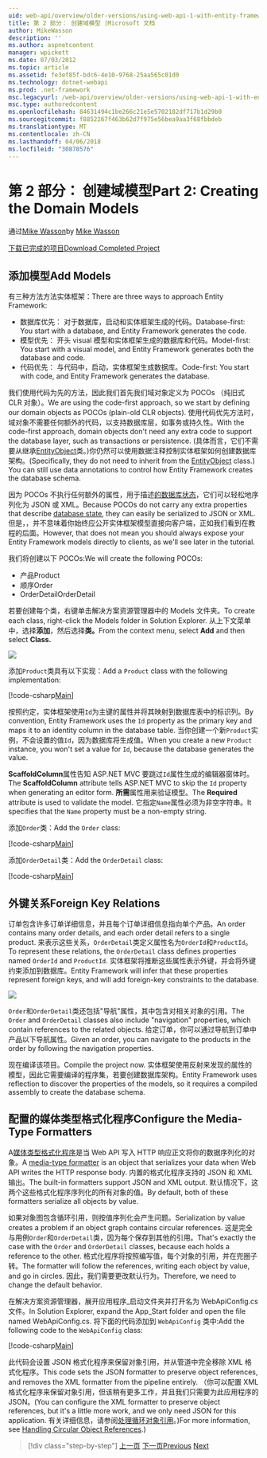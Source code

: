 ```yaml
---
uid: web-api/overview/older-versions/using-web-api-1-with-entity-framework-5/using-web-api-with-entity-framework-part-2
title: 第 2 部分： 创建域模型 |Microsoft 文档
author: MikeWasson
description: ''
ms.author: aspnetcontent
manager: wpickett
ms.date: 07/03/2012
ms.topic: article
ms.assetid: fe3ef85f-bdc6-4e10-9768-25aa565c01d0
ms.technology: dotnet-webapi
ms.prod: .net-framework
msc.legacyurl: /web-api/overview/older-versions/using-web-api-1-with-entity-framework-5/using-web-api-with-entity-framework-part-2
msc.type: authoredcontent
ms.openlocfilehash: 84631494c1be266c21e5e5702182df717b1d29b0
ms.sourcegitcommit: f8852267f463b62d7f975e56bea9aa3f68fbbdeb
ms.translationtype: MT
ms.contentlocale: zh-CN
ms.lasthandoff: 04/06/2018
ms.locfileid: "30878576"
---
```

<a name="part-2-creating-the-domain-models"></a><span data-ttu-id="af5cb-102">第 2 部分： 创建域模型</span><span class="sxs-lookup"><span data-stu-id="af5cb-102">Part 2: Creating the Domain Models</span></span>
====================
<span data-ttu-id="af5cb-103">通过[Mike Wasson](https://github.com/MikeWasson)</span><span class="sxs-lookup"><span data-stu-id="af5cb-103">by [Mike Wasson](https://github.com/MikeWasson)</span></span>

[<span data-ttu-id="af5cb-104">下载已完成的项目</span><span class="sxs-lookup"><span data-stu-id="af5cb-104">Download Completed Project</span></span>](http://code.msdn.microsoft.com/ASP-NET-Web-API-with-afa30545)

## <a name="add-models"></a><span data-ttu-id="af5cb-105">添加模型</span><span class="sxs-lookup"><span data-stu-id="af5cb-105">Add Models</span></span>

<span data-ttu-id="af5cb-106">有三种方法方法实体框架：</span><span class="sxs-lookup"><span data-stu-id="af5cb-106">There are three ways to approach Entity Framework:</span></span>

- <span data-ttu-id="af5cb-107">数据库优先： 对于数据库，启动和实体框架生成的代码。</span><span class="sxs-lookup"><span data-stu-id="af5cb-107">Database-first: You start with a database, and Entity Framework generates the code.</span></span>
- <span data-ttu-id="af5cb-108">模型优先： 开头 visual 模型和实体框架生成的数据库和代码。</span><span class="sxs-lookup"><span data-stu-id="af5cb-108">Model-first: You start with a visual model, and Entity Framework generates both the database and code.</span></span>
- <span data-ttu-id="af5cb-109">代码优先： 与代码中，启动，实体框架生成数据库。</span><span class="sxs-lookup"><span data-stu-id="af5cb-109">Code-first: You start with code, and Entity Framework generates the database.</span></span>

<span data-ttu-id="af5cb-110">我们使用代码为先的方法，因此我们首先我们域对象定义为 POCOs （纯旧式 CLR 对象）。</span><span class="sxs-lookup"><span data-stu-id="af5cb-110">We are using the code-first approach, so we start by defining our domain objects as POCOs (plain-old CLR objects).</span></span> <span data-ttu-id="af5cb-111">使用代码优先方法时，域对象不需要任何额外的代码，以支持数据库层，如事务或持久性。</span><span class="sxs-lookup"><span data-stu-id="af5cb-111">With the code-first approach, domain objects don't need any extra code to support the database layer, such as transactions or persistence.</span></span> <span data-ttu-id="af5cb-112">(具体而言，它们不需要从继承[EntityObject](https://msdn.microsoft.com/library/system.data.objects.dataclasses.entityobject.aspx)类。)你仍然可以使用数据注释控制实体框架如何创建数据库架构。</span><span class="sxs-lookup"><span data-stu-id="af5cb-112">(Specifically, they do not need to inherit from the [EntityObject](https://msdn.microsoft.com/library/system.data.objects.dataclasses.entityobject.aspx) class.) You can still use data annotations to control how Entity Framework creates the database schema.</span></span>

<span data-ttu-id="af5cb-113">因为 POCOs 不执行任何额外的属性，用于描述[的数据库状态](https://msdn.microsoft.com/library/system.data.entitystate.aspx)，它们可以轻松地序列化为 JSON 或 XML。</span><span class="sxs-lookup"><span data-stu-id="af5cb-113">Because POCOs do not carry any extra properties that describe [database state](https://msdn.microsoft.com/library/system.data.entitystate.aspx), they can easily be serialized to JSON or XML.</span></span> <span data-ttu-id="af5cb-114">但是，，并不意味着你始终应公开实体框架模型直接向客户端，正如我们看到在教程的后面。</span><span class="sxs-lookup"><span data-stu-id="af5cb-114">However, that does not mean you should always expose your Entity Framework models directly to clients, as we'll see later in the tutorial.</span></span>

<span data-ttu-id="af5cb-115">我们将创建以下 POCOs:</span><span class="sxs-lookup"><span data-stu-id="af5cb-115">We will create the following POCOs:</span></span>

- <span data-ttu-id="af5cb-116">产品</span><span class="sxs-lookup"><span data-stu-id="af5cb-116">Product</span></span>
- <span data-ttu-id="af5cb-117">顺序</span><span class="sxs-lookup"><span data-stu-id="af5cb-117">Order</span></span>
- <span data-ttu-id="af5cb-118">OrderDetail</span><span class="sxs-lookup"><span data-stu-id="af5cb-118">OrderDetail</span></span>

<span data-ttu-id="af5cb-119">若要创建每个类，右键单击解决方案资源管理器中的 Models 文件夹。</span><span class="sxs-lookup"><span data-stu-id="af5cb-119">To create each class, right-click the Models folder in Solution Explorer.</span></span> <span data-ttu-id="af5cb-120">从上下文菜单中，选择**添加**，然后选择**类。**</span><span class="sxs-lookup"><span data-stu-id="af5cb-120">From the context menu, select **Add** and then select **Class.**</span></span>

![](using-web-api-with-entity-framework-part-2/_static/image1.png)

<span data-ttu-id="af5cb-121">添加`Product`类具有以下实现：</span><span class="sxs-lookup"><span data-stu-id="af5cb-121">Add a `Product` class with the following implementation:</span></span>

[!code-csharp[Main](using-web-api-with-entity-framework-part-2/samples/sample1.cs)]

<span data-ttu-id="af5cb-122">按照约定，实体框架使用`Id`为主键的属性并将其映射到数据库表中的标识列。</span><span class="sxs-lookup"><span data-stu-id="af5cb-122">By convention, Entity Framework uses the `Id` property as the primary key and maps it to an identity column in the database table.</span></span> <span data-ttu-id="af5cb-123">当你创建一个新`Product`实例，不会设置的值`Id`，因为数据库将生成值。</span><span class="sxs-lookup"><span data-stu-id="af5cb-123">When you create a new `Product` instance, you won't set a value for `Id`, because the database generates the value.</span></span>

<span data-ttu-id="af5cb-124">**ScaffoldColumn**属性告知 ASP.NET MVC 要跳过`Id`属性生成的编辑器窗体时。</span><span class="sxs-lookup"><span data-stu-id="af5cb-124">The **ScaffoldColumn** attribute tells ASP.NET MVC to skip the `Id` property when generating an editor form.</span></span> <span data-ttu-id="af5cb-125">**所需**属性用来验证模型。</span><span class="sxs-lookup"><span data-stu-id="af5cb-125">The **Required** attribute is used to validate the model.</span></span> <span data-ttu-id="af5cb-126">它指定`Name`属性必须为非空字符串。</span><span class="sxs-lookup"><span data-stu-id="af5cb-126">It specifies that the `Name` property must be a non-empty string.</span></span>

<span data-ttu-id="af5cb-127">添加`Order`类：</span><span class="sxs-lookup"><span data-stu-id="af5cb-127">Add the `Order` class:</span></span>

[!code-csharp[Main](using-web-api-with-entity-framework-part-2/samples/sample2.cs)]

<span data-ttu-id="af5cb-128">添加`OrderDetail`类：</span><span class="sxs-lookup"><span data-stu-id="af5cb-128">Add the `OrderDetail` class:</span></span>

[!code-csharp[Main](using-web-api-with-entity-framework-part-2/samples/sample3.cs)]

## <a name="foreign-key-relations"></a><span data-ttu-id="af5cb-129">外键关系</span><span class="sxs-lookup"><span data-stu-id="af5cb-129">Foreign Key Relations</span></span>

<span data-ttu-id="af5cb-130">订单包含许多订单详细信息，并且每个订单详细信息指向单个产品。</span><span class="sxs-lookup"><span data-stu-id="af5cb-130">An order contains many order details, and each order detail refers to a single product.</span></span> <span data-ttu-id="af5cb-131">来表示这些关系，`OrderDetail`类定义属性名为`OrderId`和`ProductId`。</span><span class="sxs-lookup"><span data-stu-id="af5cb-131">To represent these relations, the `OrderDetail` class defines properties named `OrderId` and `ProductId`.</span></span> <span data-ttu-id="af5cb-132">实体框架将推断这些属性表示外键，并会将外键约束添加到数据库。</span><span class="sxs-lookup"><span data-stu-id="af5cb-132">Entity Framework will infer that these properties represent foreign keys, and will add foreign-key constraints to the database.</span></span>

![](using-web-api-with-entity-framework-part-2/_static/image2.png)

<span data-ttu-id="af5cb-133">`Order`和`OrderDetail`类还包括"导航"属性，其中包含对相关对象的引用。</span><span class="sxs-lookup"><span data-stu-id="af5cb-133">The `Order` and `OrderDetail` classes also include "navigation" properties, which contain references to the related objects.</span></span> <span data-ttu-id="af5cb-134">给定订单，你可以通过导航到订单中产品以下导航属性。</span><span class="sxs-lookup"><span data-stu-id="af5cb-134">Given an order, you can navigate to the products in the order by following the navigation properties.</span></span>

<span data-ttu-id="af5cb-135">现在编译该项目。</span><span class="sxs-lookup"><span data-stu-id="af5cb-135">Compile the project now.</span></span> <span data-ttu-id="af5cb-136">实体框架使用反射来发现的属性的模型，因此它需要编译的程序集，若要创建数据库架构。</span><span class="sxs-lookup"><span data-stu-id="af5cb-136">Entity Framework uses reflection to discover the properties of the models, so it requires a compiled assembly to create the database schema.</span></span>

## <a name="configure-the-media-type-formatters"></a><span data-ttu-id="af5cb-137">配置的媒体类型格式化程序</span><span class="sxs-lookup"><span data-stu-id="af5cb-137">Configure the Media-Type Formatters</span></span>

<span data-ttu-id="af5cb-138">A[媒体类型格式化程序](../../formats-and-model-binding/media-formatters.md)是当 Web API 写入 HTTP 响应正文将你的数据序列化的对象。</span><span class="sxs-lookup"><span data-stu-id="af5cb-138">A [media-type formatter](../../formats-and-model-binding/media-formatters.md) is an object that serializes your data when Web API writes the HTTP response body.</span></span> <span data-ttu-id="af5cb-139">内置的格式化程序支持的 JSON 和 XML 输出。</span><span class="sxs-lookup"><span data-stu-id="af5cb-139">The built-in formatters support JSON and XML output.</span></span> <span data-ttu-id="af5cb-140">默认情况下，这两个这些格式化程序序列化的所有对象的值。</span><span class="sxs-lookup"><span data-stu-id="af5cb-140">By default, both of these formatters serialize all objects by value.</span></span>

<span data-ttu-id="af5cb-141">如果对象图包含循环引用，则按值序列化会产生问题。</span><span class="sxs-lookup"><span data-stu-id="af5cb-141">Serialization by value creates a problem if an object graph contains circular references.</span></span> <span data-ttu-id="af5cb-142">这是完全与用例`Order`和`OrderDetail`类，因为每个保存到其他的引用。</span><span class="sxs-lookup"><span data-stu-id="af5cb-142">That's exactly the case with the `Order` and `OrderDetail` classes, because each holds a reference to the other.</span></span> <span data-ttu-id="af5cb-143">格式化程序将按照编写值，每个对象的引用，并在兜圈子转。</span><span class="sxs-lookup"><span data-stu-id="af5cb-143">The formatter will follow the references, writing each object by value, and go in circles.</span></span> <span data-ttu-id="af5cb-144">因此，我们需要更改默认行为。</span><span class="sxs-lookup"><span data-stu-id="af5cb-144">Therefore, we need to change the default behavior.</span></span>

<span data-ttu-id="af5cb-145">在解决方案资源管理器，展开应用程序\_启动文件夹并打开名为 WebApiConfig.cs 文件。</span><span class="sxs-lookup"><span data-stu-id="af5cb-145">In Solution Explorer, expand the App\_Start folder and open the file named WebApiConfig.cs.</span></span> <span data-ttu-id="af5cb-146">将下面的代码添加到 `WebApiConfig` 类中:</span><span class="sxs-lookup"><span data-stu-id="af5cb-146">Add the following code to the `WebApiConfig` class:</span></span>

[!code-csharp[Main](using-web-api-with-entity-framework-part-2/samples/sample4.cs?highlight=11)]

<span data-ttu-id="af5cb-147">此代码会设置 JSON 格式化程序来保留对象引用，并从管道中完全移除 XML 格式化程序。</span><span class="sxs-lookup"><span data-stu-id="af5cb-147">This code sets the JSON formatter to preserve object references, and removes the XML formatter from the pipeline entirely.</span></span> <span data-ttu-id="af5cb-148">（你可以配置 XML 格式化程序来保留对象引用，但该稍有更多工作，并且我们只需要为此应用程序的 JSON。</span><span class="sxs-lookup"><span data-stu-id="af5cb-148">(You can configure the XML formatter to preserve object references, but it's a little more work, and we only need JSON for this application.</span></span> <span data-ttu-id="af5cb-149">有关详细信息，请参阅[处理循环对象引用](../../formats-and-model-binding/json-and-xml-serialization.md#handling_circular_object_references)。)</span><span class="sxs-lookup"><span data-stu-id="af5cb-149">For more information, see [Handling Circular Object References](../../formats-and-model-binding/json-and-xml-serialization.md#handling_circular_object_references).)</span></span>

> [!div class="step-by-step"]
> <span data-ttu-id="af5cb-150">[上一页](using-web-api-with-entity-framework-part-1.md)
> [下一页](using-web-api-with-entity-framework-part-3.md)</span><span class="sxs-lookup"><span data-stu-id="af5cb-150">[Previous](using-web-api-with-entity-framework-part-1.md)
[Next](using-web-api-with-entity-framework-part-3.md)</span></span>
